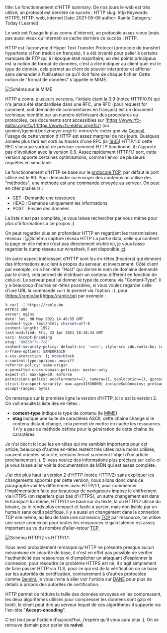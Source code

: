 title: Le fonctionnement d'HTTP
summary: De nos jours le web est très utilisé, un protocol est derrière ce succès : HTTP
slug: http
Keywords: HTTPS, HTTP, web, internet
Date: 2021-05-08
author: Ramle
Category: Today I Learned

Le web est l'usage le plus connu d'internet, un protocole assez vieux (mais pas aussi vieux qu'internet) se cache derrière ce succès : HTTP.

HTTP est l'acronyme d'Hyper Text Transfer Protocol (protocole de transfert hypertexte si l'on traduit en français), il a été inventé pour palier à certains manques de FTP qui à l'époque était majoritaire, un des points principaux est la notion de format de données, c'est à dire indiquer au client quel est le type de donnée, cela permet au client de pouvoir interpréter et afficher sans demander à l'utilisateur ce qu'il doit faire de chaque fichier. Cette notion de "format de données" s'appelle le MIME.

![Schéma sur le MIME](/static/img/mime.png)

HTTP a connu plusieurs versions, l'initiale étant la 0.9 (notée HTTP/0.9) qui n'a jamais été standardisée dans une RFC, une RFC (pour request for comment, soit demande de commentaires en français) est un document technique identifié par un numéro définissant des procédures ou protocoles, ces documents sont accessibles sur [https://www.rfc-editor.org/rfc/](https://www.rfc-editor.org/rfc/) (ou gemini://gemini.bortzmeyer.org/rfc-mirror/rfc-index.gmi via [Gemini](https://blog.eban.bzh/today-i-learned/gemini.html)), l'usage de cette version d'HTTP est assez marginal de nos jours. Quelques années plus tard est sorti au travers d'une RFC (la [1945](https://www.rfc-editor.org/rfc/rfc1945.html)) HTTP/1.0 cette RFC s'occupe surtout de préciser comment HTTP fonctionne, il n'apporte pas d'évolution avec la version 0.9. Assez rapidement HTTP/1.1 sort, cette version apporte certaines optimisations, comme l'envoi de plusieurs requêtes en simultané.

Le fonctionnement d'HTTP se base sur le [protocole TCP](https://blog.eban.bzh/today-i-learned/tcp.html), par défaut le port utilisé est le 80. Pour demander ou envoyer des contenus on utilise des "méthodes", une méthode est une commande envoyée au serveur. On peut en citer plusieurs :

- GET : Demande une ressource
- HEAD : Demande uniquement les informations
- POST : Envoie des données

La liste n'est pas complète, je vous laisse rechercher par vous même pour plus d'informations à ce propos ;).

On peut regarder plus en profondeur HTTP en regardant les transmissions réseaux :
![Schéma capture réseau HTTP](/static/img/capture_http.png)
La partie data, celle qui contient la page en elle même n'est pas directement visible ici, je vous laisse regarder le dump réseau sur wireshark, il est disponible [ici](/static/misc/http.pcap).


Un autre aspect intéressant d'HTTP sont les en-têtes (headers) qui donnent des informations au client à propos du serveur, et inversement. Côté client par exemple, on a l'en-tête "Host" qui donne le nom de domaine demandé par le client, cela permet de distribuer un contenu différent en fonction de celui-ci. Le serveur peut lui donner le type de contenu via "Content-Type". Il y a beaucoup d'autres en-têtes possibles, si vous voulez regarder celle d'une URL la commande `curl` le permet via l'option `-I`, pour [https://ramle.be](https://ramle.be) par exemple :

```bash
% curl -I https://ramle.be
HTTP/2 200 
server: nginx
date: Sat, 08 May 2021 14:40:55 GMT
content-type: text/html; charset=utf-8
content-length: 1992
last-modified: Fri, 23 Apr 2021 18:18:34 GMT
vary: Accept-Encoding
etag: "60830f7a-7c8"
content-security-policy: default-src 'none'; style-src cdn.ramle.be; img-src cdn.ramle.be
x-frame-options: SAMEORIGIN
x-xss-protection: 1; mode=block
x-content-type-options: nosniff
referrer-policy: same-origin
x-permitted-cross-domain-policies: master-only
expect-ct: max-age=60, enforce
permissions-policy: accelerometer=(), camera=(), geolocation=(), gyroscope=(), magnetometer=(), microphone=(), payment=(), usb=()
strict-transport-security: max-age=31536000; includeSubDomains; preload
accept-ranges: bytes
```

On remarque sur la première ligne la version d'HTTP, ici c'est la version 2. On voit ensuite la liste des en-têtes :

- **content-type** indique le type de contenu (le [MIME](https://developer.mozilla.org/en-US/docs/Web/HTTP/Basics_of_HTTP/MIME_types))
- **etag** indique une suite de caractères ASCII, cette chaîne change si le contenu distant change, cela permet de mettre en cache les ressources. Il n'y a pas de méthode définie pour la génération de cette chaîne de caractères.

Je n'ai décrit ici que les en-têtes qui me semblait importants pour cet article, beaucoup d'autres en-têtes restent très utiles mais moins utilisés, souvent orientés sécurité, certains feront surement l'objet d'un article prochainement ;). Si vous voulez des informations plus précises sur celle-ci je vous laisse aller voir la documentation de MDN qui est assez complète.

J'ai cité plus haut la version 2 d'HTTP (notée HTTP/2) sans expliquer les changements apportés par cette version, nous allons donc dans ce paragraphe voir les différences avec HTTP/1.1, pour commencer l'implémentation faite par beaucoup de navigateurs impose le chiffrement via HTTPS (on reparlera plus bas d'HTTPS), un autre changement est dans le transport lui même, HTTP/1.1 se base sur du texte, là ou HTTP/2 utilise du binaire, ça le rends plus compact et facile à parser, mais non lisible par un humain sans outil spécifique. Il y a aussi un changement dans la connexion TCP elle même, au lieu de faire une connexion [TCP](https://blog.eban.bzh/today-i-learned/tcp.html) par ressource, on utilise une seule connexion pour toutes les ressources le gain latence est assez important au vu du nombre d'aller-retour [TCP](https://blog.eban.bzh/today-i-learned/tcp.html).

![Schéma HTTP/2 vs HTTP/1.1](/static/img/http2.png)

Vous avez probablement remarqué qu'HTTP ne présente presque aucun mécanisme de sécurité de base, il n'est en effet pas possible de vérifier l'authenticité des ressources ni d'empêcher un attaquant d'espionner la connexion, pour résoudre ce problème HTTPS est né, il s'agit simplement de faire passer HTTP via TLS, pour ce qui est de la vérification on se base sur les autorités de certification, contrairement à d'autres protocoles comme [Gemini](https://blog.eban.bzh/today-i-learned/gemini.html), je vous invite à aller voir l'article sur [DANE](https://blog.eban.bzh/today-i-learned/dane.html) pour plus de détails à propos des autorités de certification. 

HTTP permet de réduire la taille des données envoyées en les compressant, les deux algorithmes utilisés pour compresser les données sont gzip et brotli, le client peut dire au serveur lequel de ces algorithmes il supporte via l'en-tête "**Accept-encoding**".

C'est tout pour l'article d'aujourd'hui, j'espère qu'il vous aura plus :), On se retrouve demain pour parler de **radvd**.
